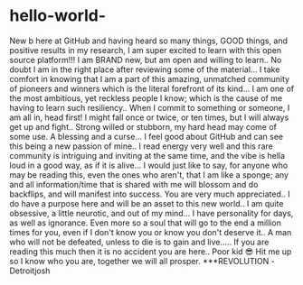 # hello-world-
New b here at GitHub and having heard so many things, GOOD things, and positive results in my research, I am super excited to learn with this open source platform!!! I am BRAND new, but am open and willing to learn.. No doubt I am in the right place after reviewing some of the material... I take comfort in knowing that I am a part of this amazing, unmatched community of pioneers and winners which is the literal forefront of its kind... 
I am one of the most ambitious, yet reckless people I know; which is the cause of me having to learn such resiliency.. When I commit to something or someone, I am all in, head first! I might fall once or twice, or ten times, but I will always get up and fight.. Strong willed or stubborn, my hard head may come of some use. A blessing and a curse... I feel good about GitHub and can see this being a new passion of mine.. I read energy very well and this rare community is intriguing and inviting at the same time, and the vibe is hella loud in a good way, as if it is alive... I would just like to say, for anyone who may be reading this, even the ones who aren't, that I am like a sponge; any and all information/time that is shared with me will blossom and do backflips, and will manifest into success. You are very much appreciated.. I do have a purpose here and will be an asset to this new world.. I am quite obsessive, a little neurotic, and out of my mind... I have personality for days, as well as ignorance. Even more so a soul that will go to the end a million times for you, even if I don't know you or know you don't deserve it.. A man who will not be defeated, unless to die is to gain and live..... If you are reading this much then it is no accident you are here.. Poor kid 😎 Hit me up so I know who you are, together we will all prosper. ***REVOLUTION
      -Detroitjosh 

